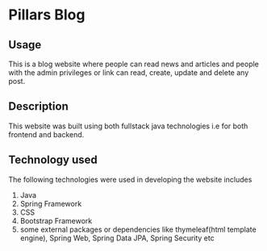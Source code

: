 #  Pillars Blog

## Usage
This is a blog website where people can read news and articles and people with the admin privileges or link can read, create, update and delete any post.

## Description

This website was built using both fullstack java technologies i.e for both frontend and backend.  

## Technology used

The following technologies were used in developing the website includes
1. Java
2. Spring Framework
3. CSS
4. Bootstrap Framework
5. some external packages or dependencies like thymeleaf(html template engine), Spring Web, Spring Data JPA, Spring Security etc

  
   